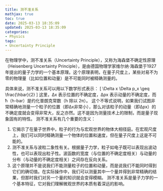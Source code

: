```yaml
---
title: 测不准关系
mathjax: true
toc: true
date: 2025-03-13 18:35:09
updated: 2025-03-13 18:35:09
categories:
- Physics
tags:
- Uncertainty Principle
---
```


在物理学中，测不准关系（Uncertainty Principle），又称为海森堡不确定性原理（Heisenberg Uncertainty Principle），是由德国物理学家维尔纳·海森堡于1927年提出的量子力学的一个基本原理。这个原理表明，在量子尺度上，某些对易不为零的物理量（比如位置和动量）是不可能同时被精确测量的。

<!--more-->

具体来说，测不准关系可以用以下数学形式表示：
\[ \Delta x \Delta p_x \geq \frac{\hbar}{2} \]
这里，Δx 表示位置的不确定度，Δpx 表示动量的不确定度，而 ħ（h-bar）是约化普朗克常数（h 除以 2π）。
这个不等式说明，如果我们试图非常精确地测量一个粒子的位置（即Δx非常小），那么对该粒子的动量（即Δpx）的不确定度就会变得非常大，反之亦然。这不是因为测量技术上的限制，而是量子现象固有的特性。
测不准关系有几个重要的含义：
1. 它揭示了在量子世界中，粒子的行为与宏观世界的物体大相径庭。在宏观尺度上，我们可以同时精确测量一个物体的位置和速度，但在量子尺度上这是不可能的。
2. 测不准关系与波粒二象性有关。根据量子力学，粒子如电子既可以表现出波动性，也可以表现出粒子性。波函数的宽度（与位置的不确定度相关）与动量的分布（与动量的不确定度相关）之间存在反向关系。
3. 这个原理并不是说我们不能测量粒子的位置和动量，而是说我们不能同时得到它们的确切值。在实际操作中，我们可以测量其中一个量并得到非常精确的结果，但那时我们对另一个量的知识就会变得模糊。
测不准关系是量子力学的一个基本特征，它对我们理解微观世界的本质有着深远的影响。
